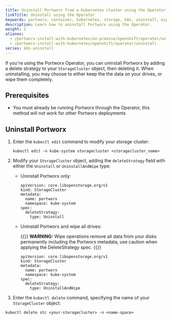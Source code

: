 ```yaml
---
title: Uninstall Portworx from a Kubernetes cluster using the Operator
linkTitle: Uninstall using the Operator
keywords: portworx, container, kubernetes, storage, k8s, uninstall, wipe, cleanup
description: Learn how to uninstall Portworx using the Operator.
weight: 2
aliases:
  - /portworx-install-with-kubernetes/on-premise/openshift/operator/uninstall/
  - /portworx-install-with-kubernetes/openshift/operator/uninstall
series: k8s-uninstall
---
```


If you're using the Portworx Operator, you can uninstall Portworx by adding a delete strategy to your `StorageCluster` object, then deleting it. When uninstalling, you may choose to either keep the the data on your drives, or wipe them completely.

## Prerequisites

* You must already be running Portworx through the Operator, this method will not work for other Portworx deployments

## Uninstall Portworx

1. Enter the `kubectl edit` command to modify your storage cluster:

      ```text
      kubectl edit -n kube-system storagecluster <storagecluster_name>
      ```

2. Modify your `StorageCluster` object, adding the `deleteStrategy` field with either the `Uninstall` or `UninstallAndWipe` type:

    * Uninstall Portworx only:

        ```text
        apiVersion: core.libopenstorage.org/v1
        kind: StorageCluster
        metadata:
          name: portworx
          namespace: kube-system
        spec:       
          deleteStrategy:
            type: Uninstall
        ```
    * Uninstall Portworx and wipe all drives:

        {{<info>}}
**WARNING:** Wipe operations remove all data from your disks permanently including the Portworx metadata, use caution when applying the DeleteStrategy spec.
        {{</info>}}

        ```text
        apiVersion: core.libopenstorage.org/v1
        kind: StorageCluster
        metadata:
          name: portworx
          namespace: kube-system
        spec:       
          deleteStrategy:
            type: UninstallAndWipe
        ```

3. Enter the `kubectl delete` command, specifying the name of your `StorageCluster` object:

```text
kubectl delete stc <your-storagecluster> -n <name-space>
```

